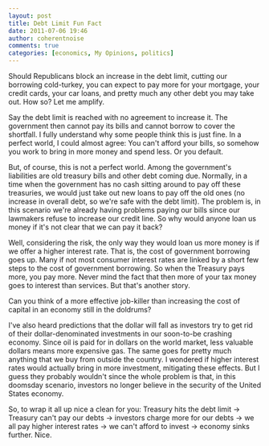 ```yaml
---
layout: post
title: Debt Limit Fun Fact
date: 2011-07-06 19:46
author: coherentnoise
comments: true
categories: [economics, My Opinions, politics]
---
```

Should Republicans block an increase in the debt limit, cutting our borrowing cold-turkey, you can expect to pay more for your mortgage, your credit cards, your car loans, and pretty much any other debt you may take out. How so? Let me amplify.

Say the debt limit is reached with no agreement to increase it. The government then cannot pay its bills and cannot borrow to cover the shortfall. I fully understand why some people think this is just fine. In a perfect world, I could almost agree: You can't afford your bills, so somehow you work to bring in more money and spend less. Or you default.

But, of course, this is not a perfect world. Among the government's liabilities are old treasury bills and other debt coming due. Normally, in a time when the government has no cash sitting around to pay off these treasuries, we would just take out new loans to pay off the old ones (no increase in overall debt, so we're safe with the debt limit). The problem is, in this scenario we're already having problems paying our bills since our lawmakers refuse to increase our credit line. So why would anyone loan us money if it's not clear that we can pay it back?

Well, considering the risk, the only way they would loan us more money is if we offer a higher interest rate. That is, the cost of government borrowing goes up. Many if not most consumer interest rates are linked by a short few steps to the cost of government borrowing. So when the Treasury pays more, you pay more. Never mind the fact that then more of your tax money goes to interest than services. But that's another story.

Can you think of a more effective job-killer than increasing the cost of capital in an economy still in the doldrums?

I've also heard predictions that the dollar will fall as investors try to get rid of their dollar-denominated investments in our soon-to-be crashing economy. Since oil is paid for in dollars on the world market, less valuable dollars means more expensive gas. The same goes for pretty much anything that we buy from outside the country. I wondered if higher interest rates would actually bring in more investment, mitigating these effects. But I guess they probably wouldn't since the whole problem is that, in this doomsday scenario, investors no longer believe in the security of the United States economy.

So, to wrap it all up nice a clean for you: Treasury hits the debt limit -&gt; Treasury can't pay our debts -&gt; investors charge more for our debts -&gt; we all pay higher interest rates -&gt; we can't afford to invest -&gt; economy sinks further. Nice.

